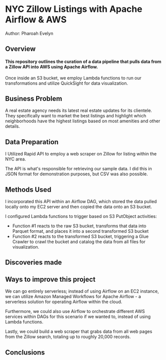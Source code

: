 # NYC Zillow Listings with Apache Airflow & AWS
Author: Pharoah Evelyn
## Overview
#### This repository outlines the curation of a data pipeline that pulls data from a Zillow API into AWS using Apache Airflow. 
Once inside an S3 bucket, we employ Lambda functions to run our transformations and utilize QuickSight for data visualization. 

## Business Problem
A real estate agency needs its latest real estate updates for its clientele. They specifically want to market the best listings and highlight which neighborhoods have the highest listings based on most amenities and other details.

## Data Preparation
I Utilized Rapid API to employ a web scraper on Zillow for listing within the NYC area.

The API is what's responsible for retrieving our sample data. I did this in JSON format for demonstration purposes, but CSV was also possible.

## Methods Used
I incorporated this API within an Airflow DAG, which stored the data pulled locally onto my EC2 server and then copied the data onto an S3 bucket.

I configured Lambda functions to trigger based on S3 PutObject activities: 
- Function #1 reacts to the raw S3 bucket, transforms that data into Parquet format, and places it into a second transformed S3 bucket
- Function #2  reacts to the transformed S3 bucket, triggering a Glue Crawler to crawl the bucket and catalog the data from all files for visualization.

## Discoveries made


## Ways to improve this project
We can go entirely serverless; instead of using Airflow on an EC2 instance, we can utilize Amazon Managed Workflows for Apache Airflow - a serverless solution for operating Airflow within the cloud.

Furthermore, we could also use Airflow to orchestrate different AWS services within DAGs for this scenario if we wanted to, instead of using Lambda functions.

Lastly, we could build a web scraper that grabs data from all web pages from the Zillow search, totaling up to roughly 20,000 records.

## Conclusions